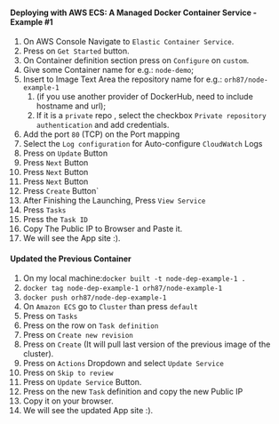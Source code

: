 #### Deploying with AWS ECS: A Managed Docker Container Service - Example #1

1. On AWS Console Navigate to `Elastic Container Service`.
2. Press on `Get Started` button.
3. On Container definition section press on `Configure` on `custom`.
4. Give some Container name for e.g.: `node-demo`;
5. Insert to Image Text Area the repository name for e.g.: `orh87/node-example-1`
    1. (if you use another provider of
       DockerHub, need to include hostname and url);
    2. If it is a  `private` repo , select the checkbox `Private repository authentication` and add credentials.
6. Add the port `80` (TCP) on the Port mapping
7. Select the `Log configuration` for Auto-configure `CloudWatch` Logs
8. Press on `Update` Button
9. Press `Next` Button
10. Press `Next` Button
11. Press `Next` Button
12. Press `Create` Button`
13. After Finishing the Launching, Press `View Service`
14. Press `Tasks`
15. Press the `Task ID`
16. Copy The Public IP to Browser and Paste it.
17. We will see the App site :).

#### Updated the Previous Container

1. On my local machine:`docker built -t node-dep-example-1 .`
2. `docker tag node-dep-example-1 orh87/node-example-1`
3. `docker push orh87/node-dep-example-1`
4. On `Amazon ECS` go to `Cluster` than press `default`
5. Press on `Tasks`
6. Press on the row on `Task definition`
7. Press on `Create new revision`
8. Press on `Create` (It will pull last version of the previous image of the cluster).
9. Press on `Actions` Dropdown and select `Update Service`
10. Press on `Skip to review`
11. Press on `Update Service` Button.
12. Press on the new `Task` definition and copy the new Public IP
13. Copy it on your browser.
14. We will see the updated App site :).